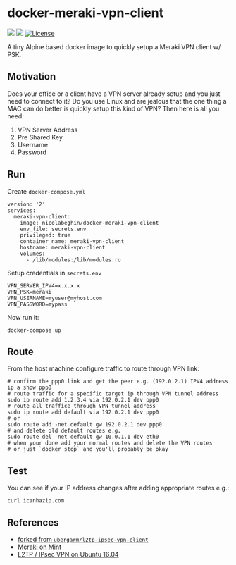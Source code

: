 docker-meraki-vpn-client
===
[![](https://images.microbadger.com/badges/image/ubergarm/l2tp-ipsec-vpn-client.svg)](https://microbadger.com/images/nicolabeghin/docker-meraki-vpn-client) [![](https://images.microbadger.com/badges/version/ubergarm/l2tp-ipsec-vpn-client.svg)](https://microbadger.com/images/nicolabeghin/docker-meraki-vpn-client) [![License](https://img.shields.io/github/license/mashape/apistatus.svg)](https://github.com/nicolabeghin/docker-meraki-vpn-client/blob/master/LICENSE)

A tiny Alpine based docker image to quickly setup a Meraki VPN client w/ PSK.

## Motivation
Does your office or a client have a VPN server already setup and you
just need to connect to it? Do you use Linux and are jealous that the
one thing a MAC can do better is quickly setup this kind of VPN? Then
here is all you need:

1. VPN Server Address
2. Pre Shared Key
3. Username
4. Password

## Run
Create `docker-compose.yml`

    version: '2'
    services:
      meraki-vpn-client:
        image: nicolabeghin/docker-meraki-vpn-client
        env_file: secrets.env
        privileged: true
        container_name: meraki-vpn-client
        hostname: meraki-vpn-client
        volumes:
          - /lib/modules:/lib/modules:ro

Setup credentials in `secrets.env`

    VPN_SERVER_IPV4=x.x.x.x
    VPN_PSK=meraki
    VPN_USERNAME=myuser@myhost.com
    VPN_PASSWORD=mypass
    
Now run it:

    docker-compose up

## Route
From the host machine configure traffic to route through VPN link:

    # confirm the ppp0 link and get the peer e.g. (192.0.2.1) IPV4 address
    ip a show ppp0
    # route traffic for a specific target ip through VPN tunnel address
    sudo ip route add 1.2.3.4 via 192.0.2.1 dev ppp0
    # route all traffice through VPN tunnel address
    sudo ip route add default via 192.0.2.1 dev ppp0
    # or
    sudo route add -net default gw 192.0.2.1 dev ppp0
    # and delete old default routes e.g.
    sudo route del -net default gw 10.0.1.1 dev eth0
    # when your done add your normal routes and delete the VPN routes
    # or just `docker stop` and you'll probably be okay

## Test
You can see if your IP address changes after adding appropriate routes e.g.:

    curl icanhazip.com

## References
* [forked from `ubergarm/l2tp-ipsec-vpn-client`](https://github.com/ubergarm/l2tp-ipsec-vpn-client)
* [Meraki on Mint](http://stuffjasondoes.com/2018/08/16/configuring-meraki-client-vpn-on-linux-mint-19-network-manager/)
* [L2TP / IPsec VPN on Ubuntu 16.04](http://www.jasonernst.com/2016/06/21/l2tp-ipsec-vpn-on-ubuntu-16-04/)
